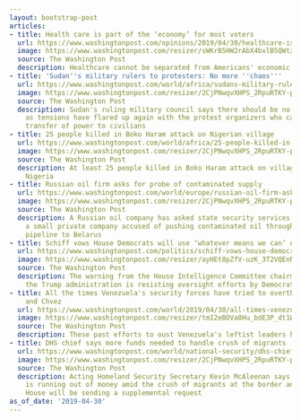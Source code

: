 ```yaml
---
layout: bootstrap-post
articles:
- title: Health care is part of the ‘economy’ for most voters
  url: https://www.washingtonpost.com/opinions/2019/04/30/healthcare-is-part-economy-most-voters/
  image: https://www.washingtonpost.com/resizer/sWKrB5HW2rAbX4bxlB5QWtzTO_o=/1484x0/arc-anglerfish-washpost-prod-washpost.s3.amazonaws.com/public/OYH2REC6HEI6TGGUQRAIRUJV6I.jpg
  source: The Washington Post
  description: Healthcare cannot be separated from Americans' economic well-being
- title: 'Sudan''s military rulers to protesters: No more ''chaos'''
  url: https://www.washingtonpost.com/world/africa/sudans-military-rulers-to-protesters-no-more-chaos/2019/04/30/b366186c-6b5b-11e9-bbe7-1c798fb80536_story.html
  image: https://www.washingtonpost.com/resizer/2CjPNwqvXHPS_2RpuRTKY-p3eVo=/1484x0/www.washingtonpost.com/pb/resources/img/twp-social-share.png
  source: The Washington Post
  description: Sudan's ruling military council says there should be no more unrest,
    as tensions have flared up again with the protest organizers who call for immediate
    transfer of power to civilians
- title: 25 people killed in Boko Haram attack on Nigerian village
  url: https://www.washingtonpost.com/world/africa/25-people-killed-in-boko-haram-attack-on-nigerian-village/2019/04/30/4d06c508-6b5b-11e9-bbe7-1c798fb80536_story.html
  image: https://www.washingtonpost.com/resizer/2CjPNwqvXHPS_2RpuRTKY-p3eVo=/1484x0/www.washingtonpost.com/pb/resources/img/twp-social-share.png
  source: The Washington Post
  description: At least 25 people killed in Boko Haram attack on village in northeastern
    Nigeria
- title: Russian oil firm asks for probe of contaminated supply
  url: https://www.washingtonpost.com/world/europe/russian-oil-firm-asks-for-probe-of-contaminated-supply/2019/04/30/d224e218-6b58-11e9-bbe7-1c798fb80536_story.html
  image: https://www.washingtonpost.com/resizer/2CjPNwqvXHPS_2RpuRTKY-p3eVo=/1484x0/www.washingtonpost.com/pb/resources/img/twp-social-share.png
  source: The Washington Post
  description: A Russian oil company has asked state security services to investigate
    a small private company accused of pushing contaminated oil through an export
    pipeline to Belarus
- title: Schiff vows House Democrats will use ‘whatever means we can’ on subpoenas
  url: https://www.washingtonpost.com/politics/schiff-vows-house-democrats-will-use-whatever-means-we-can-on-subpoenas/2019/04/30/5cef9c42-6b51-11e9-a66d-a82d3f3d96d5_story.html
  image: https://www.washingtonpost.com/resizer/ayHEt8pZfV-uzK_3T2VQEnNCZSw=/1484x0/arc-anglerfish-washpost-prod-washpost.s3.amazonaws.com/public/G3MC6UTLKUI6TJTNVAWT6PMW2U.jpg
  source: The Washington Post
  description: The warning from the House Intelligence Committee chairman comes as
    the Trump administration is resisting oversight efforts by Democrats.
- title: All the times Venezuela's security forces have tried to overthrow Maduro
    and Chvez
  url: https://www.washingtonpost.com/world/2019/04/30/all-times-venezuelas-security-forces-have-tried-overthrow-maduro-chvez/
  image: https://www.washingtonpost.com/resizer/tmI2eBOVa0Hu_bdE3P_dt1WX2F8=/1484x0/arc-anglerfish-washpost-prod-washpost.s3.amazonaws.com/public/SXVP2WTLKMI6TO7HDR4Y7OAFGY.jpg
  source: The Washington Post
  description: These past efforts to oust Venezuela's leftist leaders have failed.
- title: DHS chief says more funds needed to handle crush of migrants
  url: https://www.washingtonpost.com/world/national-security/dhs-chief-says-more-funds-needed-to-handle-crush-of-migrants/2019/04/30/db0b959e-6b57-11e9-bbe7-1c798fb80536_story.html
  image: https://www.washingtonpost.com/resizer/2CjPNwqvXHPS_2RpuRTKY-p3eVo=/1484x0/www.washingtonpost.com/pb/resources/img/twp-social-share.png
  source: The Washington Post
  description: Acting Homeland Security Secretary Kevin McAleenan says the department
    is running out of money amid the crush of migrants at the border and the White
    House will be sending a supplemental request
as_of_date: '2019-04-30'
---
```


